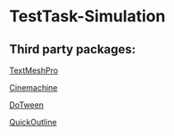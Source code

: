 # TestTask-Simulation
## Third party packages:
[TextMeshPro](https://docs.unity3d.com/Packages/com.unity.textmeshpro@3.0/manual/index.html)

[Cinemachine](https://unity.com/unity/features/editor/art-and-design/cinemachine)

[DoTween](http://dotween.demigiant.com/)

[QuickOutline](https://assetstore.unity.com/packages/tools/particles-effects/quick-outline-115488)
